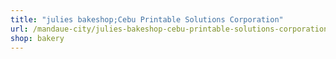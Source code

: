 ```yaml
---
title: "julies bakeshop;Cebu Printable Solutions Corporation"
url: /mandaue-city/julies-bakeshop-cebu-printable-solutions-corporation/
shop: bakery
---
```

